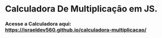 <h1>Calculadora De Multiplicação em JS.</h1>

### Acesse a Calculadora aqui: https://israeldev560.github.io/calculadora-multiplicacao/

